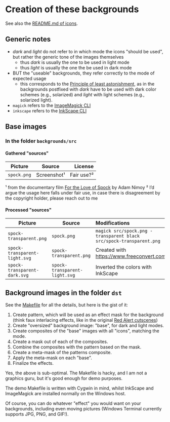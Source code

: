 # Creation of these backgrounds

See also the [README.md of icons](./icons/README.md).

## Generic notes

- _dark_ and _light_ do not refer to in which mode the icons "should be used", but rather the generic tone of the images themselves
    - thus _dark_ is usually the one to be used in light mode
    - thus _light_ is usually the one the be used in dark mode
- BUT the "useable" backgrounds, they refer correctly to the mode of expected usage
  - this corresponds to the [Principle of least astonishment](https://en.wikipedia.org/wiki/Principle_of_least_astonishment), as in the backgrounds postfixed with _dark_ have to be used with dark color schemes (e.g., solarized) and _light_ with light schemes (e.g., solarized light).
- `magick` refers to the [ImageMagick CLI](https://imagemagick.org/script/command-line-processing.php)
- `inkscape` refers to the [InkScape CLI](https://inkscape.org/doc/inkscape-man.html)

## Base images

### In the folder `backgrounds/src`

#### Gathered "sources"

| Picture     | Source      | License    |
|-------------|-------------|-----------:|
| `spock.png` | Screenshot¹ | Fair use?² |

¹ from the documentary film [For the Love of Spock](https://en.wikipedia.org/wiki/For_the_Love_of_Spock) by Adam Nimoy
² I’d argue the usage here falls under fair use, in case there is disagreement by the copyright holder, please reach out to me

#### Processed "sources"

| Picture | Source | Modifications |
|---------|--------|:--------------|
| `spock-transparent.png`       | `spock.png`                   | `magick src/spock.png -transparent black src/spock-transparent.png` |
| `spock-transparent-light.svg` | `spock-transparent.png`       | Created with https://www.freeconvert.com/                           |
| `spock-transparent-dark.svg`  | `spock-transparent-light.svg` | Inverted the colors with InkScape                                   |

## Background images in the folder `dst`

See the [Makefile](./Makefile) for all the details, but here is the gist of it:

1. Create pattern, which will be used as an effect mask for the background (think faux interlacing effects, like in the original [Red Alert cutscenes](https://www.youtube.com/watch?v=Nmsek2FGFG4))
2. Create "oversized" background image: "base", for dark and light modes.
3. Create composites of the "base" images with all "icons", matching the mode.
4. Create a mask out of each of the composites.
5. Combine the composites with the pattern based on the mask.
6. Create a meta-mask of the patterns composite.
7. Apply the meta-mask on each "base".
8. Finalize the effects.

Yes, the above is sub-optimal. The Makefile is hacky, and I am not a graphics guru, but it's good enough for demo purposes.

The demo Makefile is written with Cygwin in mind, whilst InkScape and ImageMagick are installed normally on the Windows host.

Of course, you can do whatever "effect" you would want on your backgrounds, including even moving pictures (Windows Terminal currently supports JPG, PNG, and GIF!).

